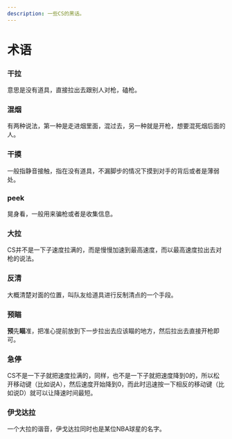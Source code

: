 ```yaml
---
description: 一些CS的黑话。
---
```


# 术语

### 干拉

意思是没有道具，直接拉出去跟别人对枪，磕枪。

### 混烟

有两种说法，第一种是走进烟里面，混过去，另一种就是开枪，想要混死烟后面的人。

### 干摸

一般指静音接触，指在没有道具，不漏脚步的情况下摸到对手的背后或者是薄弱处。

### peek

晃身看，一般用来骗枪或者是收集信息。

### 大拉

CS并不是一下子速度拉满的，而是慢慢加速到最高速度，而以最高速度拉出去对枪的说法。

### 反清

大概清楚对面的位置，叫队友给道具进行反制清点的一个手段。

### 预瞄

**预**先**瞄**准，把准心提前放到下一步拉出去应该瞄的地方，然后拉出去直接开枪即可。

### 急停

CS不是一下子就把速度拉满的，同样，也不是一下子就把速度降到0的，所以松开移动键（比如说A），然后速度开始降到0，而此时迅速按一下相反的移动键（比如说D）就可以让降速时间最短。

### 伊戈达拉

一个大拉的谐音，伊戈达拉同时也是某位NBA球星的名字。